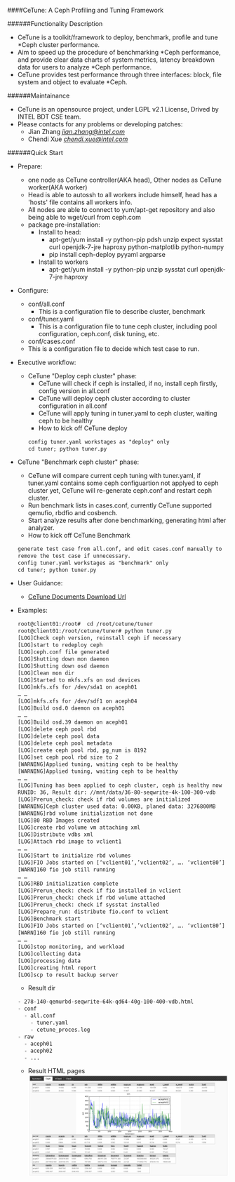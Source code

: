 ####CeTune: A Ceph Profiling and Tuning Framework

######Functionality Description
- CeTune is a toolkit/framework to deploy, benchmark, profile and tune *Ceph cluster performance. 
- Aim to speed up the procedure of benchmarking *Ceph performance, and provide clear data charts of system metrics, latency breakdown data for users to analyze *Ceph performance.
- CeTune provides test performance through three interfaces: block, file system and object to evaluate *Ceph.

######Maintainance
- CeTune is an opensource project, under LGPL v2.1 License, Drived by INTEL BDT CSE team.
- Please contacts for any problems or developing patches:
    - Jian Zhang _<jian.zhang@intel.com>_
    - Chendi Xue _<chendi.xue@intel.com>_

######Quick Start
- Prepare:
  - one node as CeTune controller(AKA head), Other nodes as CeTune worker(AKA worker)
  - Head is able to autossh to all workers include himself, head has a 'hosts' file contains all workers info.
  - All nodes are able to connect to yum/apt-get repository and also being able to wget/curl from ceph.com
  - package pre-installation:
    - Install to head:
      - apt-get/yum install -y python-pip pdsh unzip expect sysstat curl openjdk-7-jre haproxy python-matplotlib python-numpy
      - pip install ceph-deploy pyyaml argparse
    - Install to workers
      - apt-get/yum install -y python-pip unzip sysstat curl openjdk-7-jre haproxy

- Configure:
  - conf/all.conf
    - This is a configuration file to describe cluster, benchmark
  - conf/tuner.yaml
    - This is a configuration file to tune ceph cluster, including pool configuration, ceph.conf, disk tuning, etc.
  - conf/cases.conf
  -   This is a configuration file to decide which test case to run.

- Executive workflow:
  - CeTune "Deploy ceph cluster" phase:
    - CeTune will check if ceph is installed, if no, install ceph firstly, config version in all.conf
    - CeTune will deploy ceph cluster according to cluster configuration in all.conf
    - CeTune will apply tuning in tuner.yaml to ceph cluster, waiting ceph to be healthy
    - How to kick off CeTune deploy
    ```
    config tuner.yaml workstages as "deploy" only
    cd tuner; python tuner.py
    ```
 - CeTune "Benchmark ceph cluster" phase:
     - CeTune will compare current ceph tuning with tuner.yaml, if tuner.yaml contains some ceph configuartion not applyed to ceph cluster yet, CeTune will re-generate ceph.conf and restart ceph cluster.
     - Run benchmark lists in cases.conf, currently CeTune supported qemufio, rbdfio and cosbench.
     - Start analyze results after done benchmarking, generating html after analyzer.
     - How to kick off CeTune Benchmark
     ```
     generate test case from all.conf, and edit cases.conf manually to remove the test case if unnecessary.
     config tuner.yaml workstages as "benchmark" only
     cd tuner; python tuner.py
     ```
- User Guidance:
  - [CeTune Documents Download Url](https://github.com/01org/CeTune/blob/master/CeTune%20Document.pdf)

- Examples:
  ```
  root@client01:/root#  cd /root/cetune/tuner
  root@client01:/root/cetune/tuner# python tuner.py
  [LOG]Check ceph version, reinstall ceph if necessary
  [LOG]start to redeploy ceph
  [LOG]ceph.conf file generated
  [LOG]Shutting down mon daemon
  [LOG]Shutting down osd daemon
  [LOG]Clean mon dir
  [LOG]Started to mkfs.xfs on osd devices
  [LOG]mkfs.xfs for /dev/sda1 on aceph01
  … …
  [LOG]mkfs.xfs for /dev/sdf1 on aceph04
  [LOG]Build osd.0 daemon on aceph01
  … …
  [LOG]Build osd.39 daemon on aceph01
  [LOG]delete ceph pool rbd
  [LOG]delete ceph pool data
  [LOG]delete ceph pool metadata
  [LOG]create ceph pool rbd, pg_num is 8192
  [LOG]set ceph pool rbd size to 2
  [WARNING]Applied tuning, waiting ceph to be healthy
  [WARNING]Applied tuning, waiting ceph to be healthy
  … …
  [LOG]Tuning has been applied to ceph cluster, ceph is healthy now 
  RUNID: 36, Result dir: //mnt/data/36-80-seqwrite-4k-100-300-vdb
  [LOG]Prerun_check: check if rbd volumes are initialized
  [WARNING]Ceph cluster used data: 0.00KB, planed data: 3276800MB
  [WARNING]rbd volume initialization not done
  [LOG]80 RBD Images created
  [LOG]create rbd volume vm attaching xml
  [LOG]Distribute vdbs xml
  [LOG]Attach rbd image to vclient1
  … …
  [LOG]Start to initialize rbd volumes
  [LOG]FIO Jobs started on [‘vclient01’,’vclient02’, …. ‘vclient80’]
  [WARN]160 fio job still running
  … …
  [LOG]RBD initialization complete
  [LOG]Prerun_check: check if fio installed in vclient
  [LOG]Prerun_check: check if rbd volume attached
  [LOG]Prerun_check: check if sysstat installed
  [LOG]Prepare_run: distribute fio.conf to vclient
  [LOG]Benchmark start
  [LOG]FIO Jobs started on [‘vclient01’,’vclient02’, …. ‘vclient80’]
  [WARN]160 fio job still running
  … …
  [LOG]stop monitoring, and workload
  [LOG]collecting data
  [LOG]processing data
  [LOG]creating html report
  [LOG]scp to result backup server
  ```
  - Result dir
  ```
  - 278-140-qemurbd-seqwrite-64k-qd64-40g-100-400-vdb.html
  - conf
    - all.conf
	  - tuner.yaml
	  - cetune_proces.log
  - raw
    - aceph01
    - aceph02
    - ...
  ```
  - Result HTML pages
  ![CeTune HTML](https://github.com/01org/CeTune/blob/master/examples/CeTune.png)
